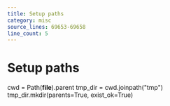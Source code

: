 ```yaml
---
title: Setup paths
category: misc
source_lines: 69653-69658
line_count: 5
---
```


# Setup paths
cwd = Path(__file__).parent
tmp_dir = cwd.joinpath("tmp")
tmp_dir.mkdir(parents=True, exist_ok=True)

